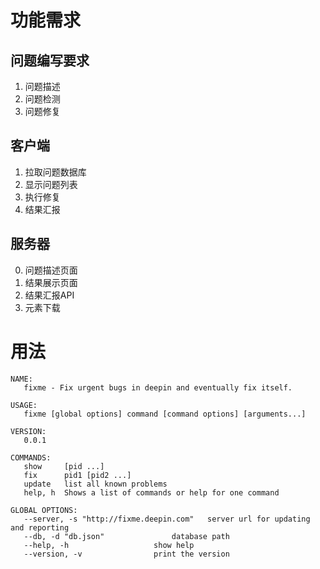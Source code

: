 # 功能需求

## 问题编写要求
1. 问题描述
2. 问题检测
3. 问题修复

## 客户端
1. 拉取问题数据库
2. 显示问题列表
3. 执行修复
4. 结果汇报

## 服务器
0. 问题描述页面
1. 结果展示页面
2. 结果汇报API
3. 元素下载


# 用法
```
NAME:
   fixme - Fix urgent bugs in deepin and eventually fix itself.

USAGE:
   fixme [global options] command [command options] [arguments...]
   
VERSION:
   0.0.1
   
COMMANDS:
   show		[pid ...]
   fix		pid1 [pid2 ...]
   update	list all known problems
   help, h	Shows a list of commands or help for one command
   
GLOBAL OPTIONS:
   --server, -s "http://fixme.deepin.com"	server url for updating and reporting
   --db, -d "db.json"				database path
   --help, -h					show help
   --version, -v				print the version
```

